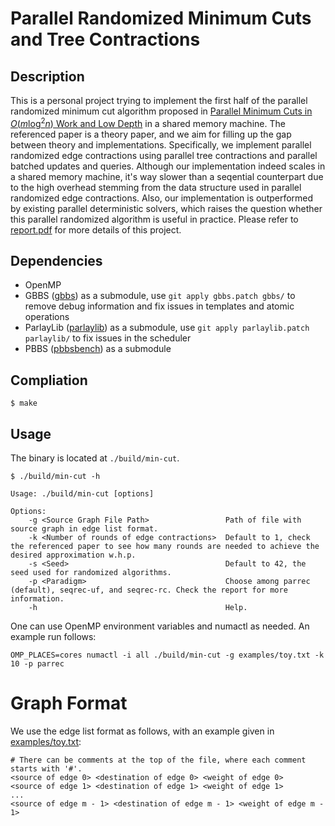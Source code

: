 # Parallel Randomized Minimum Cuts and Tree Contractions

## Description

This is a personal project trying to implement the first half of the parallel randomized minimum cut algorithm proposed in [Parallel Minimum Cuts in $O(m\log^2n)$ Work and Low Depth](https://dl.acm.org/doi/10.1145/3565557) in a shared memory machine. The referenced paper is a theory paper, and we aim for filling up the gap between theory and implementations. Specifically, we implement parallel randomized edge contractions using parallel tree contractions and parallel batched updates and queries. Although our implementation indeed scales in a shared memory machine, it's way slower than a seqential counterpart due to the high overhead stemming from the data structure used in parallel randomized edge contractions. Also, our implementation is outperformed by existing parallel deterministic solvers, which raises the question whether this parallel randomized algorithm is useful in practice. Please refer to [report.pdf](report.pdf) for more details of this project.

## Dependencies
- OpenMP
- GBBS ([gbbs](gbbs)) as a submodule, use `git apply gbbs.patch gbbs/` to remove debug information and fix issues in templates and atomic operations
- ParlayLib ([parlaylib](parlaylib)) as a submodule, use `git apply parlaylib.patch parlaylib/` to fix issues in the scheduler
- PBBS ([pbbsbench](pbbsbench)) as a submodule

## Compliation
```
$ make
```

## Usage
The binary is located at `./build/min-cut`.
```
$ ./build/min-cut -h

Usage: ./build/min-cut [options]

Options:
    -g <Source Graph File Path>                 Path of file with source graph in edge list format.
    -k <Number of rounds of edge contractions>  Default to 1, check the referenced paper to see how many rounds are needed to achieve the desired approximation w.h.p.
    -s <Seed>                                   Default to 42, the seed used for randomized algorithms.
    -p <Paradigm>                               Choose among parrec (default), seqrec-uf, and seqrec-rc. Check the report for more information.
    -h                                          Help.
```
One can use OpenMP environment variables and numactl as needed. An example run follows:
```
OMP_PLACES=cores numactl -i all ./build/min-cut -g examples/toy.txt -k 10 -p parrec
```
# Graph Format
We use the edge list format as follows, with an example given in [examples/toy.txt](examples/toy.txt):
```
# There can be comments at the top of the file, where each comment starts with '#'.
<source of edge 0> <destination of edge 0> <weight of edge 0>
<source of edge 1> <destination of edge 1> <weight of edge 1>
...
<source of edge m - 1> <destination of edge m - 1> <weight of edge m - 1>
```
